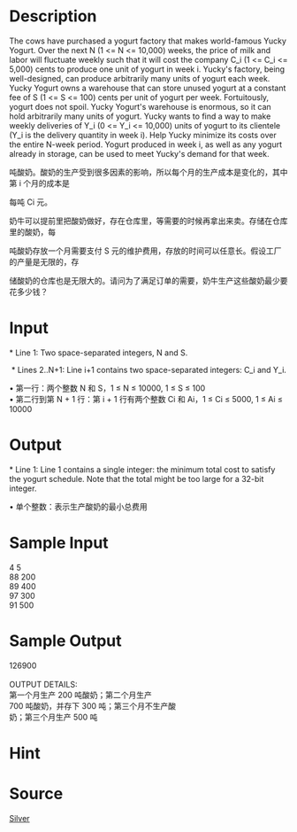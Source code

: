 
# Description

<div class="content"><p>The cows have purchased a yogurt factory that makes world-famous Yucky Yogurt. Over the next N (1 &lt;= N &lt;= 10,000) weeks, the price of milk and labor will fluctuate weekly such that it will cost the company C_i (1 &lt;= C_i &lt;= 5,000) cents to produce one unit of yogurt in week i.  Yucky&#39;s factory, being well-designed, can produce arbitrarily many units of yogurt each week.  Yucky Yogurt owns a warehouse that can store unused yogurt at a constant fee of S (1 &lt;= S &lt;= 100) cents per unit of yogurt per week. Fortuitously, yogurt does not spoil.  Yucky Yogurt&#39;s warehouse is enormous, so it can hold arbitrarily many units of yogurt.  Yucky wants to find a way to make weekly deliveries of Y_i (0 &lt;= Y_i &lt;= 10,000) units of yogurt to its clientele (Y_i is the delivery quantity in week i). Help Yucky minimize its costs over the entire N-week period. Yogurt produced in week i, as well as any yogurt already in storage, can be used to meet Yucky&#39;s demand for that week.</p>
<p></p>
<p>吨酸奶。酸奶的生产受到很多因素的影响，所以每个月的生产成本是变化的，其中第 i 个月的成本是</p>
<p>每吨 Ci 元。</p>
<p>奶牛可以提前里把酸奶做好，存在仓库里，等需要的时候再拿出来卖。存储在仓库里的酸奶，每</p>
<p>吨酸奶存放一个月需要支付 S 元的维护费用，存放的时间可以任意长。假设工厂的产量是无限的，存</p>
<p>储酸奶的仓库也是无限大的。请问为了满足订单的需要，奶牛生产这些酸奶最少要花多少钱？</p></div>

# Input

<div class="content"><p>* Line 1: Two space-separated integers, N and S.</p>
<p> * Lines 2..N+1: Line i+1 contains two space-separated integers: C_i         and Y_i.</p>
<p></p>
<div>• 第一行：两个整数 N 和 S，1 ≤ N ≤ 10000, 1 ≤ S ≤ 100</div>
<div>• 第二行到第 N + 1 行：第 i + 1 行有两个整数 Ci 和 Ai，1 ≤ Ci ≤ 5000, 1 ≤ Ai ≤ 10000</div></div>

# Output

<div class="content"><p>* Line 1: Line 1 contains a single integer: the minimum total cost to         satisfy the yogurt schedule.  Note that the total might be too         large for a 32-bit integer.</p>
<p>• 单个整数：表示生产酸奶的最小总费用</p></div>

# Sample Input

<div class="content"><span class="sampledata">4 5<br/>
88 200<br/>
89 400<br/>
97 300<br/>
91 500<br/>
</span></div>

# Sample Output

<div class="content"><span class="sampledata">126900<br/>
<br/>
OUTPUT DETAILS:<br/>
第一个月生产 200 吨酸奶；第二个月生产<br/>
700 吨酸奶，并存下 300 吨；第三个月不生产酸<br/>
奶；第三个月生产 500 吨</span></div>

# Hint

<div class="content"><p></p></div>

# Source

<div class="content"><p><a href="problemset.php?search=Silver">Silver</a></p></div>

